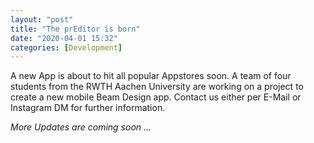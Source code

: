 ```yaml
---
layout: "post"
title: "The prEditor is born"
date: "2020-04-01 15:32"
categories: [Development]
---
```

A new App is about to hit all popular Appstores soon. A team of four students from the RWTH Aachen University are working on a project to create a new mobile Beam Design app. Contact us either per E-Mail or Instagram DM for further information.

*More Updates are coming soon ...*
